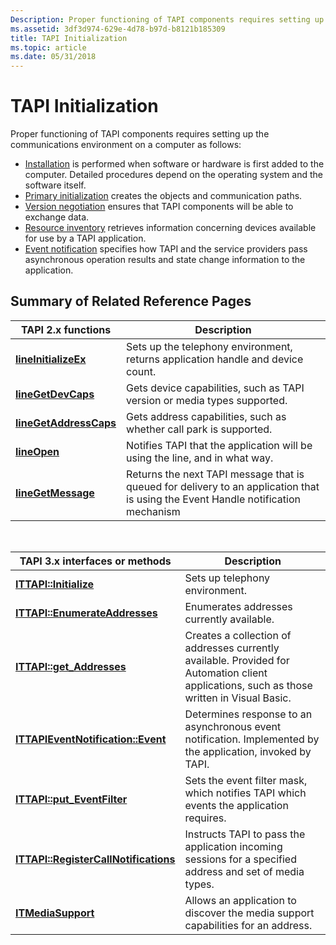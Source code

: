 ```yaml
---
Description: Proper functioning of TAPI components requires setting up the communications environment on a computer.
ms.assetid: 3df3d974-629e-4d78-b97d-b8121b185309
title: TAPI Initialization
ms.topic: article
ms.date: 05/31/2018
---
```


# TAPI Initialization

Proper functioning of TAPI components requires setting up the communications environment on a computer as follows:

-   [Installation](installation.md) is performed when software or hardware is first added to the computer. Detailed procedures depend on the operating system and the software itself.
-   [Primary initialization](primary-initialization.md) creates the objects and communication paths.
-   [Version negotiation](version-negotiation.md) ensures that TAPI components will be able to exchange data.
-   [Resource inventory](resource-inventory.md) retrieves information concerning devices available for use by a TAPI application.
-   [Event notification](event-notification.md) specifies how TAPI and the service providers pass asynchronous operation results and state change information to the application.

## Summary of Related Reference Pages



| TAPI 2.x functions                                        | Description                                                                                                                       |
|-----------------------------------------------------------|-----------------------------------------------------------------------------------------------------------------------------------|
| [**lineInitializeEx**](https://msdn.microsoft.com/en-us/library/ms735983(v=VS.85).aspx)     | Sets up the telephony environment, returns application handle and device count.                                                   |
| [**lineGetDevCaps**](https://msdn.microsoft.com/en-us/library/ms735735(v=VS.85).aspx)         | Gets device capabilities, such as TAPI version or media types supported.                                                          |
| [**lineGetAddressCaps**](https://msdn.microsoft.com/en-us/library/ms735674(v=VS.85).aspx) | Gets address capabilities, such as whether call park is supported.                                                                |
| [**lineOpen**](https://msdn.microsoft.com/en-us/library/ms736005(v=VS.85).aspx)                     | Notifies TAPI that the application will be using the line, and in what way.                                                       |
| [**lineGetMessage**](https://msdn.microsoft.com/en-us/library/ms735757(v=VS.85).aspx)         | Returns the next TAPI message that is queued for delivery to an application that is using the Event Handle notification mechanism |



 



| TAPI 3.x interfaces or methods                                                | Description                                                                                                                                |
|-------------------------------------------------------------------------------|--------------------------------------------------------------------------------------------------------------------------------------------|
| [**ITTAPI::Initialize**](/windows/desktop/api/tapi3if/nf-tapi3if-ittapi-initialize)                               | Sets up telephony environment.                                                                                                             |
| [**ITTAPI::EnumerateAddresses**](/windows/desktop/api/tapi3if/nf-tapi3if-ittapi-enumerateaddresses)               | Enumerates addresses currently available.                                                                                                  |
| [**ITTAPI::get\_Addresses**](/windows/desktop/api/tapi3if/nf-tapi3if-ittapi-get_addresses)                        | Creates a collection of addresses currently available. Provided for Automation client applications, such as those written in Visual Basic. |
| [**ITTAPIEventNotification::Event**](/windows/desktop/api/Tapi3if/nf-tapi3if-ittapieventnotification-event)       | Determines response to an asynchronous event notification. Implemented by the application, invoked by TAPI.                                |
| [**ITTAPI::put\_EventFilter**](/windows/desktop/api/tapi3if/nf-tapi3if-ittapi-put_eventfilter)                    | Sets the event filter mask, which notifies TAPI which events the application requires.                                                     |
| [**ITTAPI::RegisterCallNotifications**](/windows/desktop/api/tapi3if/nf-tapi3if-ittapi-registercallnotifications) | Instructs TAPI to pass the application incoming sessions for a specified address and set of media types.                                   |
| [**ITMediaSupport**](/windows/desktop/api/tapi3if/nn-tapi3if-itmediasupport)                                      | Allows an application to discover the media support capabilities for an address.                                                           |



 

 

 



